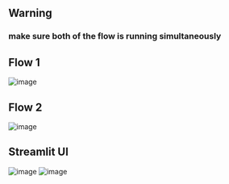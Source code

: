 ## Warning
### make sure both of the flow is running simultaneously

## Flow 1
![image](https://github.com/user-attachments/assets/a1cb3ffd-146e-4ead-b5f4-51d2bc3eda24)
 
## Flow 2
![image](https://github.com/user-attachments/assets/2f8734e6-b4cc-4d2c-a6fe-02bbccf761f8)

## Streamlit UI
![image](https://github.com/user-attachments/assets/7b3ae5c5-6e84-4c6e-8704-3d651283ff1f)
![image](https://github.com/user-attachments/assets/558ec7df-0e9e-4da8-b4de-5faa9b7c0c87)

